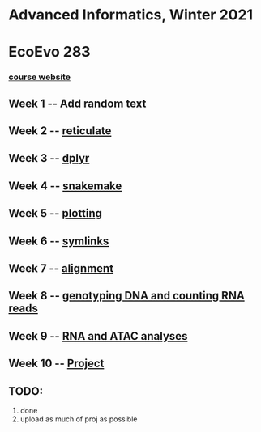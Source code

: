 # Advanced Informatics, Winter 2021

# EcoEvo 283 

### [course website](http://www.molpopgen.org/AdvancedInformatics2021/)

## Week 1 -- Add random text

## Week 2 -- [reticulate](https://github.com/TatyanaLev/EE283HW2)

## Week 3 -- [dplyr](https://github.com/TatyanaLev/EE283HW3)

## Week 4 -- [snakemake](https://github.com/TatyanaLev/EE283HW4)

## Week 5 -- [plotting](https://github.com/TatyanaLev/EE283HW5)

## Week 6 -- [symlinks](https://github.com/TatyanaLev/EE283HW6)

## Week 7 -- [alignment](https://github.com/TatyanaLev/EE283HW7)

## Week 8 -- [genotyping DNA and counting RNA reads](https://github.com/TatyanaLev/EE283HW8)

## Week 9 -- [RNA and ATAC analyses](https://github.com/TatyanaLev/EE283HW9)

## Week 10 -- [Project](https://github.com/TatyanaLev/EE283HW10)

## TODO: 

1. done
2. upload as much of proj as possible
